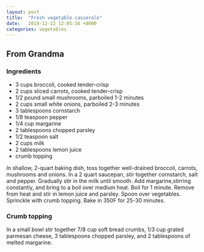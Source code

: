 ```yaml
---
layout: post
title:  "Fresh vegetable casserole"
date:   2019-12-22 12:05:16 +0000
categories: vegetables
---
```


## From Grandma
### Ingredients
* 3 cups broccoli, cooked tender-crisp
* 2 cups sliced carrots, cooked tender-crisp
* 1/2 pound small mushrooms, parboiled 1-2 minutes
* 2 cups small white onions, parboiled 2-3 minutes
* 3 tablespoons cornstarch
* 1/8 teaspoon pepper
* 1/4 cup margarine
* 2 tablespoons chopped parsley
* 1/2 teaspoon salt
* 2 cups milk
* 2 tablespoons lemon juice
* crumb topping


In shallow, 2-quart baking dish, toss together well-drained broccoli, carrots, mushrooms and onions. In a 2 quart saucepan, stir together cornstarch, salt and pepper. Gradually stir in the milk until smooth. Add margarine,stirring constantly, and bring to a boil over medium heat. Boil for 1 minute. Remove from heat and stir in lemon juice and parsley. Spoon over vegetables. Sprinckle with crumb topping.  Bake in 350F for 25-30 minutes.

### Crumb topping

In a small bowl stir together 7/8 cup soft bread crumbs, 1/3 cup grated parmesan cheese, 3 tablespoons chopped parsley, and 2 tablespoons of melted margarine.
